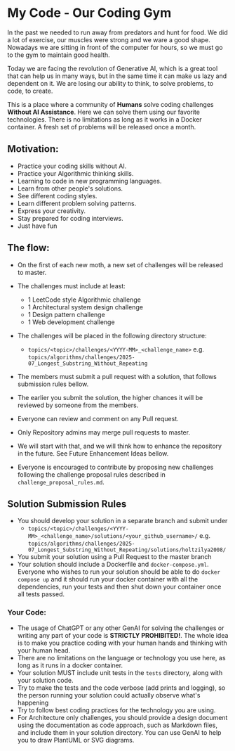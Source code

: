 # My Code - Our Coding Gym

In the past we needed to run away from predators and hunt for food. We did a lot of exercise, our muscles were strong and we ware a good shape. Nowadays we are sitting in front of the computer for hours, so we must go to the gym to maintain good health.

Today we are facing the revolution of Generative AI, which is a great tool that can help us in many ways, but in the same time it can make us lazy and dependent on it. We are losing our ability to think, to solve problems, to code, to create.

This is a place where a community of **Humans** solve coding challenges **Without AI Assistance**. Here we can solve them using our favorite technologies. There is no limitations as long as it works in a Docker container. A fresh set of problems will be released once a month.

## Motivation:

- Practice your coding skills without AI.
- Practice your Algorithmic thinking skills.
- Learning to code in new programming languages.
- Learn from other people's solutions.
- See different coding styles.
- Learn different problem solving patterns.
- Express your creativity.
- Stay prepared for coding interviews.
- Just have fun 

## The flow:

- On the first of each new moth, a new set of challenges will be released to master.
- The challenges must include at least: 
    - 1 LeetCode style Algorithmic challenge
    - 1 Architectural system design challenge
    - 1 Design pattern challenge
    - 1 Web development challenge

- The challenges will be placed in the following directory structure:
    - `topics/<topic>/challenges/<YYYY-MM>_<challenge_name>`
    e.g. `topics/algorithms/challenges/2025-07_Longest_Substring_Without_Repeating`
- The members must submit a pull request with a solution, that follows submission rules bellow.
- The earlier you submit the solution, the higher chances it will be reviewed by someone from the members.
- Everyone can review and comment on any Pull request.
- Only Repository admins may merge pull requests to master.
- We will start with that, and we will think how to enhance the repository in the future. See Future Enhancement Ideas bellow.
- Everyone is encouraged to contribute by proposing new challenges following the challenge proposal rules described in `challenge_proposal_rules.md`. 

## Solution Submission Rules

- You should develop your solution in a separate branch and submit under 
    - `topics/<topic>/challenges/<YYYY-MM>_<challenge_name>/solutions/<your_github_username>/`
    e.g. `topics/algorithms/challenges/2025-07_Longest_Substring_Without_Repeating/solutions/holtzilya2008/`
- You submit your solution using a Pull Request to the master branch
- Your solution should include a Dockerfile and `docker-compose.yml`. Everyone who wishes to run your solution should be able to do `docker compose up` and it should run your docker container with all the dependencies, run your tests and then shut down your container once all tests passed.

### Your Code:

- The usage of ChatGPT or any other GenAI for solving the challenges or writing any part of your code is **STRICTLY PROHIBITED!**. The whole idea is to make you practice coding with your human hands and thinking with your human head.
- There are no limitations on the language or technology you use here, as long as it runs in a  docker container.
- Your solution MUST include unit tests in the `tests` directory, along with your solution code. 
- Try to make the tests and the code verbose (add prints and logging), so the person running your solution could actually observe what's happening
- Try to follow best coding practices for the technology you are using. 
- For Architecture only challenges, you should provide a design document using the documentation as code approach, such as Markdown files, and include them in your solution directory. You can use GenAI to help you to draw PlantUML or SVG diagrams. 

